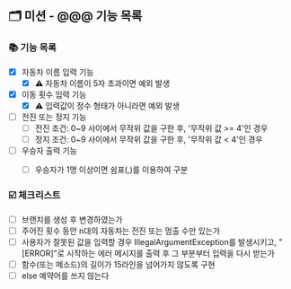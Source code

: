 ## 🗂 미션 - @@@ 기능 목록

###  📚 기능 목록

- [x] 자동차 이름 입력 기능
  - [x] ⚠️ 자동차 이름이 5자 초과이면 예외 발생
- [x] 이동 횟수 입력 기능
  - [x] ⚠️ 입력값이 정수 형태가 아니라면 예외 발생
- [ ] 전진 또는 정지 기능
  - [ ] 전진 조건: 0~9 사이에서 무작위 값을 구한 후, '무작위 값 >= 4'인 경우
  - [ ] 정지 조건: 0~9 사이에서 무작위 값을 구한 후, '무작위 값 < 4'인 경우
- [ ] 우승자 출력 기능
  - [ ] 우승자가 1명 이상이면 쉼표(,)를 이용하여 구분


###  ☑️ 체크리스트

- [ ] 브랜치를 생성 후 변경하였는가
- [ ] 주어진 횟수 동안 n대의 자동차는 전진 또는 멈출 수만 있는가
- [ ] 사용자가 잘못된 값을 입력할 경우 IllegalArgumentException를 발생시키고, "[ERROR]"로 시작하는 에러 메시지를 출력 후 그 부분부터 입력을 다시 받는가
- [ ] 함수(또는 메소드)의 길이가 15라인을 넘어가지 않도록 구현
- [ ] else 예약어를 쓰지 않는다